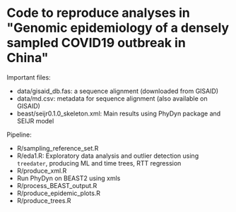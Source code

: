 #  Code to reproduce analyses in "Genomic epidemiology of a densely sampled COVID19 outbreak in China"

Important files: 

* data/gisaid_db.fas: a sequence alignment (downloaded from GISAID)
* data/md.csv: metadata for sequence alignment (also available on GISAID)
* beast/seijr0.1.0_skeleton.xml: Main results using PhyDyn package and SEIJR model

Pipeline:
* R/sampling_reference_set.R
* R/eda1.R: Exploratory data analysis and outlier detection using `treedater`, producing ML and time trees, RTT regression
* R/produce_xml.R
* Run PhyDyn on BEAST2 using xmls
* R/process_BEAST_output.R
* R/produce_epidemic_plots.R
* R/produce_trees.R